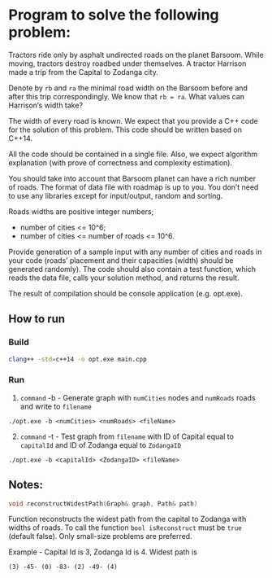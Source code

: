 # Program to solve the following problem:

Tractors ride only by asphalt undirected roads on the planet Barsoom. While moving, tractors destroy roadbed under themselves. A tractor Harrison made a trip from the Capital to Zodanga city.

Denote by `rb` and `ra` the minimal road width on the Barsoom before and after this trip correspondingly. We know that `rb = ra`.
What values can Harrison‘s width take?

The width of every road is known. We expect that you provide a C++ code for the solution of this problem. This code should be written based on C++14.

All the code should be contained in a single file. Also, we expect algorithm explanation (with prove of correctness and complexity estimation).

You should take into account that Barsoom planet can have a rich number of roads.
The format of data file with roadmap is up to you.
You don’t need to use any libraries except for input/output, random and sorting.

Roads widths are positive integer numbers;
- number of cities <= 10^6;
- number of cities <= number of roads <= 10^6.

Provide generation of a sample input with any number of cities and roads in your code (roads’ placement and their capacities (width) should be generated randomly). The code should also contain a test function, which reads the data file, calls your solution method, and returns the result.


The result of compilation should be console application (e.g. opt.exe).

## How to run
### Build
```bash
clang++ -std=c++14 -o opt.exe main.cpp
```
### Run

1) `command` -b - Generate graph with `numCities` nodes and `numRoads` roads and write to `filename`

```shell
./opt.exe -b <numCities> <numRoads> <fileName>
```

2) `command` -t - Test graph from `filename` with ID of Capital equal to `capitalId` and ID of Zodanga equal to `ZodangaID`

```shell
./opt.exe -b <capitalId> <ZodangaID> <fileName>
```

## Notes:

```cpp
void reconstructWidestPath(Graph& graph, Path& path)
```
Function reconstructs the widest path from the capital to Zodanga with widths of roads. To call the function `bool isReconstruct` must be `true` (default false). Only small-size problems are preferred.

Example - Capital Id is 3, Zodanga Id is 4. Widest path is
```
(3) -45- (0) -83- (2) -49- (4) 
```



 
